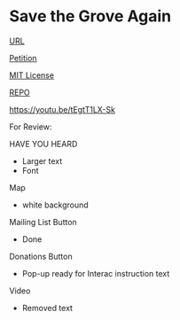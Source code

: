 # Save the Grove Again

[URL](https://www.savethegroveagain.com)

[Petition](https://petition.savethegroveagain.com)

[MIT License](/LICENSE)

[REPO](https://github.com/annebrown/stga)

<https://youtu.be/tEgtT1LX-Sk>

For Review:

HAVE YOU HEARD

- Larger text
- Font

Map

- white background

Mailing List Button

- Done

Donations Button

- Pop-up ready for Interac instruction text

Video

- Removed text

